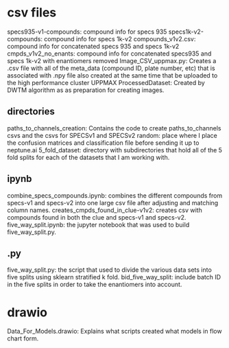 # csv files
specs935-v1-compounds: compound info for specs 935
specs1k-v2-compounds: compound info for specs 1k-v2
compounds_v1v2.csv: compound info for concatenated specs 935 and specs 1k-v2
cmpds_v1v2_no_enants: compound info for concatenated specs935 and specs 1k-v2 with enantiomers removed
Image_CSV_uppmax.py: Creates a .csv file with all of the meta_data (compound ID, plate number, etc) that is associated with .npy file also created at the            same time that be uploaded to the high performance cluster UPPMAX
ProcessedDataset: Created by DWTM algorithm as as preparation for creating images.
## directories
paths_to_channels_creation: Contains the code to create paths_to_channels csvs and the csvs for SPECSv1 and SPECSv2
random: place where I place the confusion matrices and classification file before sending it up to neptune.ai
5_fold_dataset: directory with subdirectories that hold all of the 5 fold splits for each of the datasets that I am working with.

## ipynb
combine_specs_compounds.ipynb: combines the different compounds from specs-v1 and specs-v2 into one large csv file after adjusting and matching column names.
creates_cmpds_found_in_clue-v1v2: creates csv with compounds found in both the clue and specs-v1 and specs-v2.
five_way_split.ipynb: the jupyter notebook that was used to build five_way_split.py.
## .py
five_way_split.py: the script that used to divide the various data sets into five splits using sklearn stratified k fold.
bid_five_way_split: include batch ID in the five splits in order to take the enantiomers into account.

# drawio
Data_For_Models.drawio: Explains what scripts created what models in flow chart form.
